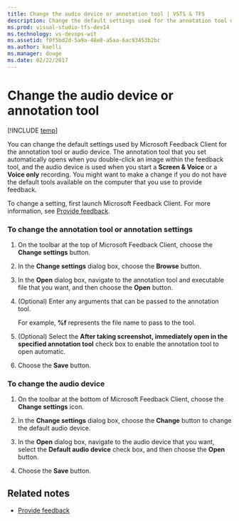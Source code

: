 ```yaml
---
title: Change the audio device or annotation tool | VSTS & TFS
description: Change the default settings used for the annotation tool or audio device - Team Foundation Server (TFS)
ms.prod: visual-studio-tfs-dev14
ms.technology: vs-devops-wit
ms.assetid: f0f5bd2d-5a9a-48e0-a5aa-6ac93453b2bc
ms.author: kaelli
ms.manager: douge
ms.date: 02/22/2017 
---
```



# Change the audio device or annotation tool

[!INCLUDE [temp](../_shared/dev15-version-header.md)]

You can change the default settings used by Microsoft Feedback Client for the annotation tool or audio device. The annotation tool that you set automatically opens when you double-click an image within the feedback tool, and the audio device is used when you start a **Screen & Voice** or a **Voice only** recording.  You might want to make a change if you do not have the default tools available on the computer that you use to provide feedback.  
  
 To change a setting, first launch Microsoft Feedback Client. For more information, see [Provide feedback](../connect/give-feedback.md).  
  
### To change the annotation tool or annotation settings  
  
1.  On the toolbar at the top of Microsoft Feedback Client, choose the **Change settings** button.  
  
2.  In the **Change settings** dialog box, choose the **Browse** button.  
  
3.  In the **Open** dialog box, navigate to the annotation tool and executable file that you want, and then choose the **Open** button.  
  
4.  (Optional) Enter any arguments that can be passed to the annotation tool.  
  
     For example, **%f** represents the file name to pass to the tool.  
  
5.  (Optional) Select the **After taking screenshot, immediately open in the specified annotation tool** check box to enable the annotation tool to open automatic.  
  
6.  Choose the **Save** button.  
  
### To change the audio device  
  
1.  On the toolbar at the bottom of Microsoft Feedback Client, choose the **Change settings** icon.  
  
2.  In the **Change settings** dialog box, choose the **Change** button to change the default audio device.  
  
3.  In the **Open** dialog box, navigate to the audio device that you want, select the **Default audio device** check box, and then choose the **Open** button.  
  
4.  Choose the **Save** button.  
  
## Related notes 
- [Provide feedback](../connect/give-feedback.md)